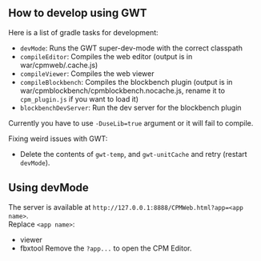 ## How to develop using GWT

Here is a list of gradle tasks for development:
- `devMode`: Runs the GWT super-dev-mode with the correct classpath
- `compileEditor`: Compiles the web editor (output is in war/cpmweb/<name>.cache.js)
- `compileViewer`: Compiles the web viewer
- `compileBlockbench`: Compiles the blockbench plugin (output is in war/cpmblockbench/cpmblockbench.nocache.js, rename it to `cpm_plugin.js` if you want to load it)
- `blockbenchDevServer`: Run the dev server for the blockbench plugin

Currently you have to use `-DuseLib=true` argument or it will fail to compile.

Fixing weird issues with GWT:
- Delete the contents of `gwt-temp`, and `gwt-unitCache` and retry (restart `devMode`).

## Using devMode
The server is available at `http://127.0.0.1:8888/CPMWeb.html?app=<app name>`.  
Replace `<app name>`:
- viewer
- fbxtool
Remove the `?app...` to open the CPM Editor.